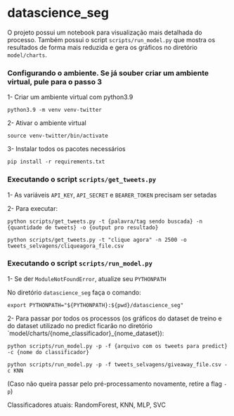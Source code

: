 # datascience_seg

O projeto possui um notebook para visualização mais detalhada do processo.
Também possui o script `scripts/run_model.py` que mostra os resultados de forma mais reduzida
e gera os gráficos no diretório `model/charts`.


### Configurando o ambiente. Se já souber criar um ambiente virtual, pule para o passo 3
1- Criar um ambiente virtual com python3.9

```python3.9 -m venv venv-twitter```

2- Ativar o ambiente virtual

```source venv-twitter/bin/activate```

3- Instalar todos os pacotes necessários

```pip install -r requirements.txt```


### Executando o script `scripts/get_tweets.py`

1- As variáveis `API_KEY`, `API_SECRET` e `BEARER_TOKEN` precisam ser setadas

2- Para executar:

```python scripts/get_tweets.py -t {palavra/tag sendo buscada} -n {quantidade de tweets} -o {output pro resultado}```
    
    python scripts/get_tweets.py -t "clique agora" -n 2500 -o tweets_selvagens/cliqueagora_file.csv

### Executando o script `scripts/run_model.py`

1- Se der `ModuleNotFoundError`, atualize seu `PYTHONPATH`

No diretório `datascience_seg` faça o comando:

```export PYTHONPATH="${PYTHONPATH}:${pwd}/datascience_seg"```

2- Para passar por todos os processos (os gráficos do dataset de treino e do dataset utilizado no 
predict ficarão no diretório `model/charts/{nome_classificador}_{nome_dataset}):

```python scripts/run_model.py -p -f {arquivo com os tweets para predict} -c {nome do classificador}```

    python scripts/run_model.py -p -f tweets_selvagens/giveaway_file.csv -c KNN

(Caso não queira passar pelo pré-processamento novamente, retire a flag `-p`)

Classificadores atuais: RandomForest, KNN, MLP, SVC